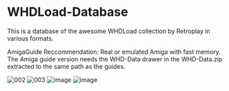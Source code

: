 # WHDLoad-Database
This is a database of the awesome WHDLoad collection by Retroplay in various formats.

AmigaGuide Reccommendation: Real or emulated Amiga with fast memory.
The Amiga guide version needs the WHD-Data drawer in the WHD-Data.zip extracted to the same path as the guides.

![002](https://user-images.githubusercontent.com/71010565/215334863-7ae5f917-491b-4609-a6ed-43626729b7bf.png)
![003](https://user-images.githubusercontent.com/71010565/215334865-36d04406-5e05-4fd5-8b59-6e9460e1485e.png)
![image](https://github.com/MrV2K/WHDLoad-Database/assets/71010565/14cd2b9b-f663-49d8-8973-76c4f58e442d)
![image](https://github.com/MrV2K/WHDLoad-Database/assets/71010565/00d5d26d-f7b7-40e8-811b-e22ab303874a)


